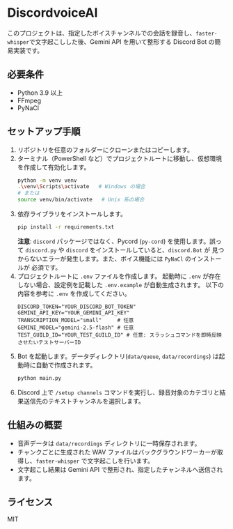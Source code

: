 # DiscordvoiceAI

このプロジェクトは、指定したボイスチャンネルでの会話を録音し、`faster-whisper`で文字起こしした後、Gemini API を用いて整形する Discord Bot の簡易実装です。

## 必要条件

- Python 3.9 以上
- FFmpeg
- PyNaCl

## セットアップ手順

1. リポジトリを任意のフォルダーにクローンまたはコピーします。
2. ターミナル（PowerShell など）でプロジェクトルートに移動し、仮想環境を作成して有効化します。
   ```bash
   python -m venv venv
   .\venv\Scripts\activate   # Windows の場合
   # または
   source venv/bin/activate   # Unix 系の場合
   ```
3. 依存ライブラリをインストールします。
   ```bash
   pip install -r requirements.txt
   ```
   **注意**: `discord` パッケージではなく、Pycord (`py-cord`) を使用します。誤って
   `discord.py` や `discord` をインストールしていると、`discord.Bot` が
   見つからないエラーが発生します。また、ボイス機能には `PyNaCl` のインストールが
   必須です。
4. プロジェクトルートに `.env` ファイルを作成します。
   起動時に `.env` が存在しない場合、設定例を記載した `.env.example` が自動生成されます。
   以下の内容を参考に `.env` を作成してください。
   ```
   DISCORD_TOKEN="YOUR_DISCORD_BOT_TOKEN"
   GEMINI_API_KEY="YOUR_GEMINI_API_KEY"
   TRANSCRIPTION_MODEL="small"     # 任意
   GEMINI_MODEL="gemini-2.5-flash" # 任意
   TEST_GUILD_ID="YOUR_TEST_GUILD_ID" # 任意: スラッシュコマンドを即時反映させたいテストサーバーID
   ```
5. Bot を起動します。データディレクトリ(`data/queue`, `data/recordings`) は起動時に自動で作成されます。
   ```bash
   python main.py
   ```
6. Discord 上で `/setup channels` コマンドを実行し、録音対象のカテゴリと結果送信先のテキストチャンネルを選択します。

## 仕組みの概要

- 音声データは `data/recordings` ディレクトリに一時保存されます。
- チャンクごとに生成された WAV ファイルはバックグラウンドワーカーが取得し、`faster-whisper` で文字起こしを行います。
- 文字起こし結果は Gemini API で整形され、指定したチャンネルへ送信されます。

## ライセンス

MIT
